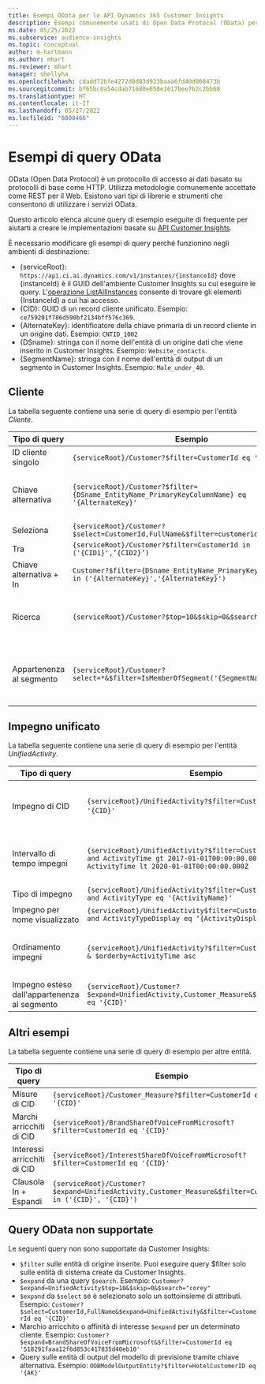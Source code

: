 ```yaml
---
title: Esempi OData per le API Dynamics 365 Customer Insights
description: Esempi comunemente usati di Open Data Protocol (OData) per eseguire query sulle API Customer Insights al fine di esaminare i dati.
ms.date: 05/25/2022
ms.subservice: audience-insights
ms.topic: conceptual
author: m-hartmann
ms.author: mhart
ms.reviewer: mhart
manager: shellyha
ms.openlocfilehash: cdadd72bfe4272d8d83d923baaa6fd40d008473b
ms.sourcegitcommit: bf65bc0a54cdab71680e658e1617bee7b2c2bb68
ms.translationtype: HT
ms.contentlocale: it-IT
ms.lasthandoff: 05/27/2022
ms.locfileid: "8808466"
---
```

# <a name="odata-query-examples"></a>Esempi di query OData

OData (Open Data Protocol) è un protocollo di accesso ai dati basato su protocolli di base come HTTP. Utilizza metodologie comunemente accettate come REST per il Web. Esistono vari tipi di librerie e strumenti che consentono di utilizzare i servizi OData.

Questo articolo elenca alcune query di esempio eseguite di frequente per aiutarti a creare le implementazioni basate su [API Customer Insights](apis.md).

È necessario modificare gli esempi di query perché funzionino negli ambienti di destinazione: 

- {serviceRoot}: `https://api.ci.ai.dynamics.com/v1/instances/{instanceId}` dove {instanceId} è il GUID dell'ambiente Customer Insights su cui eseguire le query. L'[operazione ListAllInstances](https://developer.ci.ai.dynamics.com/api-details#api=CustomerInsights&operation=Get-all-instances) consente di trovare gli elementi {InstanceId} a cui hai accesso.
- {CID}: GUID di un record cliente unificato. Esempio: `ce759201f786d590bf2134bff576c369`.
- {AlternateKey}: identificatore della chiave primaria di un record cliente in un origine dati. Esempio: `CNTID_1002`
- {DSname}: stringa con il nome dell'entità di un origine dati che viene inserito in Customer Insights. Esempio: `Website_contacts`.
- {SegmentName}: stringa con il nome dell'entità di output di un segmento in Customer Insights. Esempio: `Male_under_40`.

## <a name="customer"></a>Cliente

La tabella seguente contiene una serie di query di esempio per l'entità *Cliente*.

|Tipo di query |Esempio  | Nota  |
|---------|---------|---------|
|ID cliente singolo     | `{serviceRoot}/Customer?$filter=CustomerId eq '{CID}'`          |  |
|Chiave alternativa    | `{serviceRoot}/Customer?$filter={DSname_EntityName_PrimaryKeyColumnName} eq '{AlternateKey}'`         |  Le chiavi alternative persistono nell'entità cliente unificata       |
|Seleziona   | `{serviceRoot}/Customer?$select=CustomerId,FullName&$filter=customerid eq '1'`        |         |
|Tra    | `{serviceRoot}/Customer?$filter=CustomerId in ('{CID1}',’{CID2}’)`        |         |
|Chiave alternativa + In   | `Customer?$filter={DSname_EntityName_PrimaryKeyColumnName} in ('{AlternateKey}','{AlternateKey}')`         |         |
|Ricerca  | `{serviceRoot}/Customer?$top=10&$skip=0&$search="string"`        |   Restituisce i primi 10 risultati per una stringa di ricerca      |
|Appartenenza al segmento  | `{serviceRoot}/Customer?select=*&$filter=IsMemberOfSegment('{SegmentName}')&$top=10`     | Restituisce un numero predefinito di righe dall'entità di segmentazione.      |

## <a name="unified-activity"></a>Impegno unificato

La tabella seguente contiene una serie di query di esempio per l'entità *UnifiedActivity*.

|Tipo di query |Esempio  | Nota  |
|---------|---------|---------|
|Impegno di CID     | `{serviceRoot}/UnifiedActivity?$filter=CustomerId eq '{CID}'`          | Elenca gli impegni di un profilo cliente specifico |
|Intervallo di tempo impegni    | `{serviceRoot}/UnifiedActivity?$filter=CustomerId eq '{CID}' and ActivityTime gt 2017-01-01T00:00:00.000Z and ActivityTime lt 2020-01-01T00:00:00.000Z`     |  Impegni di un profilo cliente in un intervallo di tempo       |
|Tipo di impegno    |   `{serviceRoot}/UnifiedActivity?$filter=CustomerId eq '{CID}' and ActivityType eq '{ActivityName}'`        |         |
|Impegno per nome visualizzato     | `{serviceRoot}/UnifiedActivity$filter=CustomerId eq ‘{CID}’ and ActivityTypeDisplay eq ‘{ActivityDisplayName}’`        | |
|Ordinamento impegni    | `{serviceRoot}/UnifiedActivity?$filter=CustomerId eq ‘{CID}’ & $orderby=ActivityTime asc`     |  Ordina gli impegni in modo crescente o decrescente       |
|Impegno esteso dall'appartenenza al segmento  |   `{serviceRoot}/Customer?$expand=UnifiedActivity,Customer_Measure&$filter=CustomerId eq '{CID}'`     |         |

## <a name="other-examples"></a>Altri esempi

La tabella seguente contiene una serie di query di esempio per altre entità.

|Tipo di query |Esempio  | Nota  |
|---------|---------|---------|
|Misure di CID    | `{serviceRoot}/Customer_Measure?$filter=CustomerId eq '{CID}'`          |  |
|Marchi arricchiti di CID    | `{serviceRoot}/BrandShareOfVoiceFromMicrosoft?$filter=CustomerId eq '{CID}'`  |       |
|Interessi arricchiti di CID    |   `{serviceRoot}/InterestShareOfVoiceFromMicrosoft?$filter=CustomerId eq '{CID}'`       |         |
|Clausola In + Espandi     | `{serviceRoot}/Customer?$expand=UnifiedActivity,Customer_Measure&$filter=CustomerId in ('{CID}', '{CID}')`         | |

## <a name="not-supported-odata-queries"></a>Query OData non supportate

Le seguenti query non sono supportate da Customer Insights:

- `$filter` sulle entità di origine inserite. Puoi eseguire query $filter solo sulle entità di sistema create da Customer Insights.
- `$expand` da una query `$search`. Esempio: `Customer?$expand=UnifiedActivity$top=10&$skip=0&$search="corey"`
- `$expand` da `$select` se è selezionato solo un sottoinsieme di attributi. Esempio: `Customer?$select=CustomerId,FullName&$expand=UnifiedActivity&$filter=CustomerId eq '{CID}'`
- Marchio arricchito o affinità di interesse `$expand` per un determinato cliente. Esempio: `Customer?$expand=BrandShareOfVoiceFromMicrosoft&$filter=CustomerId eq '518291faaa12f6d853c417835d40eb10'`
- Query sulle entità di output del modello di previsione tramite chiave alternativa. Esempio: `OOBModelOutputEntity?$filter=HotelCustomerID eq '{AK}'`
